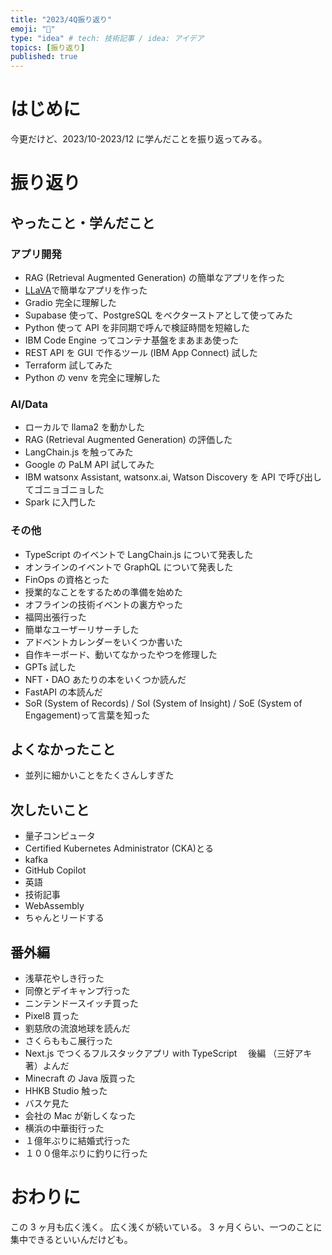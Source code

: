 ```yaml
---
title: "2023/4Q振り返り"
emoji: "🐣"
type: "idea" # tech: 技術記事 / idea: アイデア
topics: [振り返り]
published: true
---
```


# はじめに

今更だけど、2023/10-2023/12 に学んだことを振り返ってみる。

# 振り返り

## やったこと・学んだこと

### アプリ開発

- RAG (Retrieval Augmented Generation) の簡単なアプリを作った
- [LLaVA](https://llava-vl.github.io/)で簡単なアプリを作った
- Gradio 完全に理解した
- Supabase 使って、PostgreSQL をベクターストアとして使ってみた
- Python 使って API を非同期で呼んで検証時間を短縮した
- IBM Code Engine ってコンテナ基盤をまあまあ使った
- REST API を GUI で作るツール (IBM App Connect) 試した
- Terraform 試してみた
- Python の venv を完全に理解した

### AI/Data

- ローカルで llama2 を動かした
- RAG (Retrieval Augmented Generation) の評価した
- LangChain.js を触ってみた
- Google の PaLM API 試してみた
- IBM watsonx Assistant, watsonx.ai, Watson Discovery を API で呼び出してゴニョゴニョした
- Spark に入門した

### その他

- TypeScript のイベントで LangChain.js について発表した
- オンラインのイベントで GraphQL について発表した
- FinOps の資格とった
- 授業的なことをするための準備を始めた
- オフラインの技術イベントの裏方やった
- 福岡出張行った
- 簡単なユーザーリサーチした
- アドベントカレンダーをいくつか書いた
- 自作キーボード、動いてなかったやつを修理した
- GPTs 試した
- NFT・DAO あたりの本をいくつか読んだ
- FastAPI の本読んだ
- SoR (System of Records) / SoI (System of Insight) / SoE (System of Engagement)って言葉を知った

## よくなかったこと

- 並列に細かいことをたくさんしすぎた

## 次したいこと

- 量子コンピュータ
- Certified Kubernetes Administrator (CKA)とる
- kafka
- GitHub Copilot
- 英語
- 技術記事
- WebAssembly
- ちゃんとリードする

## 番外編

- 浅草花やしき行った
- 同僚とデイキャンプ行った
- ニンテンドースイッチ買った
- Pixel8 買った
- 劉慈欣の流浪地球を読んだ
- さくらももこ展行った
- Next.js でつくるフルスタックアプリ with TypeScript 　後編 （三好アキ 著）よんだ
- Minecraft の Java 版買った
- HHKB Studio 触った
- バスケ見た
- 会社の Mac が新しくなった
- 横浜の中華街行った
- １億年ぶりに結婚式行った
- １００億年ぶりに釣りに行った

# おわりに

この 3 ヶ月も広く浅く。
広く浅くが続いている。
3 ヶ月くらい、一つのことに集中できるといいんだけども。
